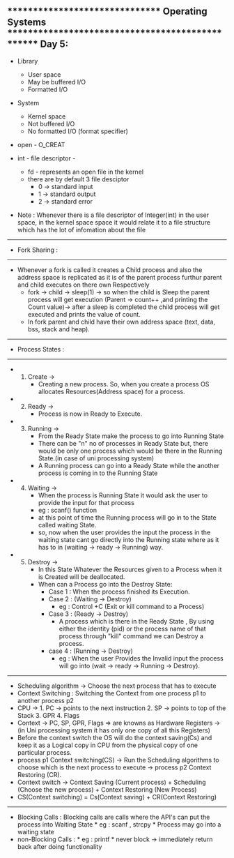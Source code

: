 ****************************** Operating Systems ************************************************
Day 5:
-------------------------------------------------------------------------------------------------
* Library
    * User space
    * May be buffered I/O
    * Formatted I/O
* System
    * Kernel space
    * Not buffered I/O
    * No formatted I/O (format specifier)

* open - O_CREAT
* int - file descriptor -
    * fd - represents an open file in the kernel
    * there are by default 3 file desciptor
        * 0 -> standard input
        * 1 -> standard output
        * 2 -> standard error
* Note : Whenever there is a file descriptor of Integer(int) in the user space, in the kernel space space it would relate it to a file structure which has the lot of infomation about the file
--------------------------------------------------------------------------------------------------------
* Fork Sharing :
--------------------------------------------------------------------------------------------------------
* Whenever a fork is called it creates a Child process and also the address space is replicated as it is of the parent process furthur parent and child executes on there own Respectively 
    * fork -> child -> sleep(1) -> so when the child is Sleep the parent process will get execution (Parent -> count++ ,and printing the Count value)-> after a sleep is completed the child process will get executed and prints the value of count.
    * In fork parent and child have their own address space (text, data, bss, stack and heap).
---------------------------------------------------------------------------------------------------------
* Process States :
---------------------------------------------------------------------------------------------------------
* 1. Create -> 
        * Creating a new process. So, when you create a process OS allocates Resources(Address space) for a process.
* 2. Ready -> 
        * Process is now in Ready to Execute.   
* 3. Running -> 
        * From the Ready State make the process to go into Running State 
        * There can be "n" no of processes in Ready State but, there would be only one process which would be there in the Running State.(in case of uni processing system)
        * A Running process can go into a Ready State while the another process is coming in to the Running State 
* 4. Waiting -> 
        * When the process is Running State it would ask the user to provide the input for that process 
        * eg : scanf() function
        * at this point of time the Running process will go in to the State called waiting State.
        * so, now when the user provides the input the process in the waiting state cant go directly into the Running state where as it  has to in (waiting -> ready -> Running) way.
* 5. Destroy -> 
        * In this State Whatever the Resources given to a Process when it is Created will be deallocated.
        * When can a Process go into the Destroy State:
            * Case 1 : When the process finished its Execution.
            * Case 2 : (Waiting -> Destroy) 
                * eg : Control +C (Exit or kill command to a Process)
            * Case 3 : (Ready -> Destroy)
                * A process which is there in the Ready State , By using either the identity (pid) or the process name of that process through "kill" command we can Destroy a process.
            * case 4 : (Running -> Destroy)
                * eg : When the user Provides the Invalid input the process will go into (wait -> ready -> Running -> Destroy). 
----------------------------------------------------------------------------------------------------------
* Scheduling algorithm -> Choose the next process that has to execute 
* Context Switching : Switching the Context from one process p1 to another process p2
* CPU -> 1. PC -> points to the next instruction 
         2. SP -> points to top of the Stack
         3. GPR
         4. Flags 
* Context -> PC, SP, GPR, Flags => are knowns as Hardware Registers ->(in Uni processing system it has only one copy of all this Registers)
* Before the context switch the OS will do the context saving(Cs) and keep it as a Logical copy in CPU from the physical copy of one particular process.
* process p1 Context switching(CS) -> Run the Scheduling algorithms to choose which is the next process to execute -> process p2 Context Restoring (CR).
* Context switch -> Context Saving (Current process) + Scheduling (Choose the new process) + Context Restoring (New Process)
* CS(Context switching) = Cs(Context saving) + CR(Context Restoring)
----------------------------------------------------------------------------------------------------------
* Blocking Calls : Blocking calls are calls where the API's can put the process into Waiting State
            * eg : scanf , strcpy 
            * Process may go into a waiting state
* non-Blocking Calls :
            * eg : printf
            * never block -> immediately return back after doing functionality